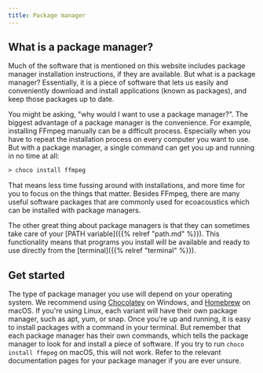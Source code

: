 ```yaml
---
title: Package manager
---
```


## What is a package manager?

Much of the software that is mentioned on this website includes package manager
installation instructions, if they are available. But what is a package manager?
Essentially, it is a piece of software that lets us easily and conveniently
download and install applications (known as packages), and keep those packages
up to date.

You might be asking, "why would I want to use a package manager?". The biggest
advantage of a package manager is the convenience. For example, installing
FFmpeg manually can be a difficult process. Especially when you have to repeat
the installation process on every computer you want to use. But with a package
manager, a single command can get you up and running in no time at all:

```ps 
> choco install ffmpeg
```

That means less time fussing around with installations, and more time for you to
focus on the things that matter. Besides FFmpeg, there are many useful software
packages that are commonly used for ecoacoustics which can be installed with
package managers.

The other great thing about package managers is that they can sometimes take
care of your [PATH variable]({{% relref "path.md" %}}). This functionality means
that programs you install will be available and ready to use directly from the 
[terminal]({{% relref "terminal" %}}).

## Get started

The type of package manager you use will depend on your operating system. We
recommend using [Chocolatey](https://chocolatey.org/) on Windows, and
[Homebrew](https://brew.sh/) on macOS. If you're using Linux, each variant will
have their own package manager, such as apt, yum, or snap. Once you're up and
running, it is easy to install packages with a command in your terminal. But
remember that each package manager has their own commands, which tells the
package manager to look for and install a piece of software. If you try to run
`choco install ffmpeg` on macOS, this will not work. Refer to the relevant
documentation pages for your package manager if you are ever unsure. 

